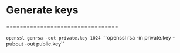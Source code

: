 # Generate keys
=================================

```openssl genrsa -out private.key 1024```
```openssl rsa -in private.key -pubout -out public.key``
